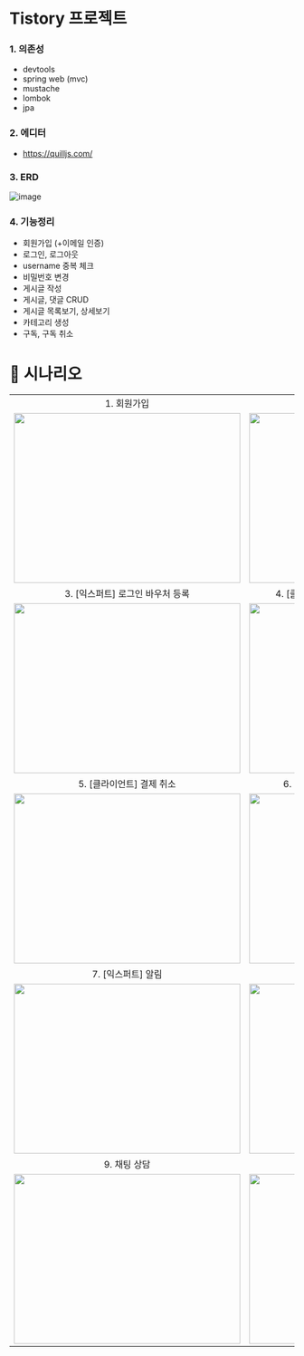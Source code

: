 # Tistory 프로젝트

### 1. 의존성
- devtools
- spring web (mvc)
- mustache
- lombok
- jpa
  
### 2. 에디터
- https://quilljs.com/

### 3. ERD
![image](https://github.com/user-attachments/assets/c87e4928-9263-489a-96f6-0163b4f00764)

### 4. 기능정리
- 회원가입 (+이메일 인증)
- 로그인, 로그아웃
- username 중복 체크
- 비밀번호 변경
- 게시글 작성
- 게시글, 댓글 CRUD
- 게시글 목록보기, 상세보기
- 카테고리 생성
- 구독, 구독 취소

###

# 📝 시나리오
<table style="border: 2px;">
<tr>
  <td align=center>1. 회원가입</td>
  <td align=center>2. [클라이언트] 커뮤니티</td>
</tr>
<tr>
  <td><img src="https://github.com/user-attachments/assets/271d3fd8-3ea5-4cd2-afa2-7b245f7a9b6c"  width="400" height="300"/></td>
<td><img src="https://github.com/Hyeonjeong-JANG/spring-about-me/assets/139729358/ae599112-1c9a-404e-8d84-7e3b4597cbd1"  width="400" height="300"/></tr>
</tr>

<tr>
  <td align=center>3. [익스퍼트] 로그인 바우처 등록</td>
  <td align=center>4. [클라이언트] 바우처 결제 및 결제 내역 확인</td>
</tr>
<tr>
  <td><img src="https://github.com/Hyeonjeong-JANG/spring-about-me/assets/139729358/556aacec-8726-456a-a0b4-cc902091acfb"  width="400" height="300"/></td>
<td><img src="https://github.com/Hyeonjeong-JANG/spring-about-me/assets/139729358/4e2e18c1-7edb-4b3c-aaa5-85fba7842f13"  width="400" height="300"/></tr>
</tr>

<tr>
  <td align=center>5. [클라이언트] 결제 취소</td>
  <td align=center>6. [익스퍼트] 마이페이지에서 예약 만들기</td>
</tr>
<tr>
  <td><img src="https://github.com/Hyeonjeong-JANG/spring-about-me/assets/139729358/3f741049-96dd-4375-8c02-d1b1750ddad5"  width="400" height="300"/></td>
<td><img src="https://github.com/Hyeonjeong-JANG/spring-about-me/assets/139729358/2b911f11-46be-4afd-9260-0e966b51c1e3"  width="400" height="300"/></tr>
</tr>

<tr>
  <td align=center>7. [익스퍼트] 알림</td>
  <td align=center>8. [클라이언트] 알림</td>
</tr>
<tr>
  <td><img src="https://github.com/Hyeonjeong-JANG/spring-about-me/assets/139729358/6e38f788-9fe5-4efe-8067-58b3aeb97831"  width="400" height="300"/></td>
<td><img src="https://github.com/Hyeonjeong-JANG/spring-about-me/assets/139729358/f17bf6d6-0657-43c3-ab13-03389feaa93a"  width="400" height="300"/></tr>
</tr>

<tr>
  <td align=center>9. 채팅 상담</td>
  <td align=center>10. [클라이언트] 리뷰 작성</td>
</tr>
<tr>
  <td><img src="https://github.com/Hyeonjeong-JANG/spring-about-me/assets/139729358/c7941e23-331e-40c9-b76d-63bf49ade1af"  width="400" height="300"/></td>
<td><img src="https://github.com/Hyeonjeong-JANG/spring-about-me/assets/139729358/3106ced0-39d8-41c3-b142-d7818a71ca16"  width="400" height="300"/></tr>
</tr>
</table>
